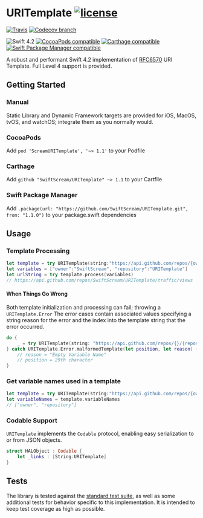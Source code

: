 # URITemplate [![license](https://img.shields.io/github/license/SwiftScream/URITemplate.svg)](https://raw.githubusercontent.com/SwiftScream/URITemplate/master/LICENSE)


[![Travis](https://api.travis-ci.com/SwiftScream/URITemplate.svg?branch=master)](https://travis-ci.com/SwiftScream/URITemplate)
[![Codecov branch](https://img.shields.io/codecov/c/github/SwiftScream/URITemplate/master.svg)](https://codecov.io/gh/SwiftScream/URITemplate/branch/master)

![Swift 4.2](https://img.shields.io/badge/swift-4.2-4BC51D.svg?style=flat)
[![CocoaPods compatible](https://img.shields.io/badge/CocoaPods-compatible-4BC51D.svg?style=flat)](https://cocoapods.org/pods/ScreamURITemplate)
[![Carthage compatible](https://img.shields.io/badge/Carthage-compatible-4BC51D.svg?style=flat)](https://github.com/Carthage/Carthage)
[![Swift Package Manager compatible](https://img.shields.io/badge/Swift%20Package%20Manager-compatible-4BC51D.svg?style=flat)](https://swift.org/package-manager/)

A robust and performant Swift 4.2 implementation of [RFC6570](https://tools.ietf.org/html/rfc6570) URI Template.  Full Level 4 support is provided.

## Getting Started

### Manual
Static Library and Dynamic Framework targets are provided for iOS, MacOS, tvOS, and watchOS; integrate them as you normally would.

### CocoaPods
Add `pod 'ScreamURITemplate', '~> 1.1'` to your Podfile

### Carthage
Add `github "SwiftScream/URITemplate" ~> 1.1` to your Cartfile

### Swift Package Manager
Add `.package(url: "https://github.com/SwiftScream/URITemplate.git", from: "1.1.0")` to your package.swift dependencies

## Usage

### Template Processing

```swift
let template = try URITemplate(string:"https://api.github.com/repos/{owner}/{repository}/traffic/views")
let variables = ["owner":"SwiftScream", "repository":"URITemplate"]
let urlString = try template.process(variables)
// https://api.github.com/repos/SwiftScream/URITemplate/traffic/views
```

#### When Things Go Wrong
Both template initialization and processing can fail; throwing a `URITemplate.Error`
The error cases contain associated values specifying a string reason for the error and the index into the template string that the error occurred.

```swift
do {
    _ = try URITemplate(string: "https://api.github.com/repos/{}/{repository}")
} catch URITemplate.Error.malformedTemplate(let position, let reason) {
    // reason = "Empty Variable Name"
    // position = 29th character
}
```

### Get variable names used in a template

```swift
let template = try URITemplate(string:"https://api.github.com/repos/{owner}/{repository}/traffic/views")
let variableNames = template.variableNames
// ["owner", "repository"]
```

### Codable Support
`URITemplate` implements the `Codable` protocol, enabling easy serialization to or from JSON objects.

```swift
struct HALObject : Codable {
    let _links : [String:URITemplate]
}
```

## Tests
The library is tested against the [standard test suite](https://github.com/uri-templates/uritemplate-test), as well as some additional tests for behavior specific to this implementation. It is intended to keep test coverage as high as possible.
